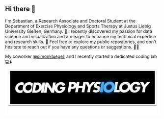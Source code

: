 ## Hi there 👋

I'm Sebastian, a Research Associate and Doctoral Student at the Department of Exercise Physiology and Sports Therapy at Justus Liebig University Gießen, Germany. 🌱 I recently discovered my passion for data science and visualizatino and am eager to enhance my technical expertise and research skills. 👀 Feel free to explore my public repositories, and don't hesitate to reach out if you have any questions or suggestions. 🫶🏻

My coworker <a href="https://github.com/simonkluegel" target="_blank">@simonkluegel</a>, and I recently started a dedicated coding lab 💻⬇️
<img src="logo.svg" alt="logo" width="1000">


<!--
**sebsepp/sebsepp** is a ✨ _special_ ✨ repository because its `README.md` (this file) appears on your GitHub profile.

Here are some ideas to get you started:

- 🔭 I’m currently working on ...
- 👯 I’m looking to collaborate on ...
- 🤔 I’m looking for help with ...
- 💬 Ask me about ...
- 📫 How to reach me: ...
- 😄 Pronouns: ...
- ⚡ Fun fact: ...
-->

